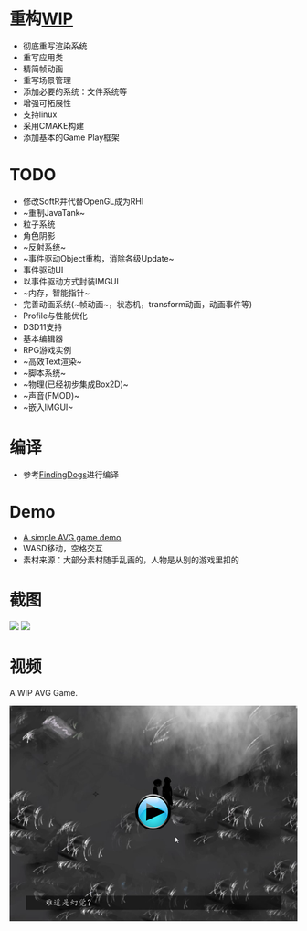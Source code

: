 # 重构[WIP](https://github.com/wubugui/WIP)

-  彻底重写渲染系统
-  重写应用类
-  精简帧动画
-  重写场景管理
-  添加必要的系统：文件系统等
-  增强可拓展性
-  支持linux
-  采用CMAKE构建
-  添加基本的Game Play框架

# TODO

-  修改SoftR并代替OpenGL成为RHI
-  ~重制JavaTank~
-  粒子系统
-  角色阴影
-  ~反射系统~
-  ~事件驱动Object重构，消除各级Update~
-  事件驱动UI
-  以事件驱动方式封装IMGUI
-  ~内存，智能指针~
-  完善动画系统(~帧动画~，状态机，transform动画，动画事件等)
-  Profile与性能优化
-  D3D11支持
-  基本编辑器
-  RPG游戏实例
-  ~高效Text渲染~
-  ~脚本系统~
-  ~物理(已经初步集成Box2D)~
-  ~声音(FMOD)~
-  ~嵌入IMGUI~

# 编译

-  参考[FindingDogs](https://github.com/wubugui/FindingDogs)进行编译

# Demo

-  [A simple AVG game demo](https://github.com/wubugui/WIPReborn/releases/download/v1.0/bin.zip)
-  WASD移动，空格交互
-  素材来源：大部分素材随手乱画的，人物是从别的游戏里扣的
   
# 截图


![](https://github.com/wubugui/WIPReborn/raw/master/example/1.png)
![](https://github.com/wubugui/FXXKTracer/raw/master/pic/ll.gif)

# 视频

A WIP AVG Game.

[![Watch Video](https://github.com/wubugui/FXXKTracer/raw/master/IL/shot1.png)](https://youtu.be/jBQ4uMi0qKg)
